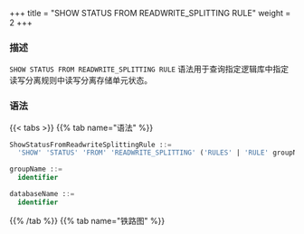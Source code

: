 +++
title = "SHOW STATUS FROM READWRITE_SPLITTING RULE"
weight = 2
+++

### 描述

`SHOW STATUS FROM READWRITE_SPLITTING RULE` 语法用于查询指定逻辑库中指定读写分离规则中读写分离存储单元状态。

### 语法

{{< tabs >}}
{{% tab name="语法" %}}
```sql
ShowStatusFromReadwriteSplittingRule ::=
  'SHOW' 'STATUS' 'FROM' 'READWRITE_SPLITTING' ('RULES' | 'RULE' groupName) ('FROM' databaseName)?

groupName ::=
  identifier

databaseName ::=
  identifier
```
{{% /tab %}}
{{% tab name="铁路图" %}}
<iframe frameborder="0" name="diagram" id="diagram" width="100%" height="100%"></iframe>
{{% /tab %}}
{{< /tabs >}}

### 补充说明

- 未指定 `databaseName` 时，默认是当前使用的 `DATABASE`。 如果也未使用 `DATABASE` 则会提示 `No database selected`。

### 返回值说明

| 列              | 说明     |
|----------------|--------|
| resource       | 存储单元名称 |
| status         | 存储单元状态 |
| delay_time(ms) | 延迟时间   |

### 示例

- 查询指定逻辑库中指定读写分离规则中读写分离存储单元状态

```sql
SHOW STATUS FROM READWRITE_SPLITTING RULE ms_group_0 FROM sharding_db;
```

```sql
mysql> SHOW STATUS FROM READWRITE_SPLITTING RULE ms_group_0 FROM sharding_db;
+----------+---------+----------------+
| resource | status  | delay_time(ms) |
+----------+---------+----------------+
| ds_0     | enabled | 0              |
| ds_1     | enabled | 0              |
| ds_2     | enabled | 0              |
| ds_3     | enabled | 0              |
+----------+---------+----------------+
4 rows in set (0.01 sec)
```

- 查询指定逻辑库中所有读写分离存储单元状态

```sql
SHOW STATUS FROM READWRITE_SPLITTING RULES FROM sharding_db;
```

```sql
mysql> SHOW STATUS FROM READWRITE_SPLITTING RULES FROM sharding_db;
+----------+---------+----------------+
| resource | status  | delay_time(ms) |
+----------+---------+----------------+
| ds_0     | enabled | 0              |
| ds_1     | enabled | 0              |
| ds_2     | enabled | 0              |
| ds_3     | enabled | 0              |
+----------+---------+----------------+
4 rows in set (0.00 sec)
```

- 查询当前逻辑库中指定读写分离规则中读写分离存储单元状态

```sql
SHOW STATUS FROM READWRITE_SPLITTING RULE ms_group_0;
```

```sql
mysql> SHOW STATUS FROM READWRITE_SPLITTING RULE ms_group_0;
+----------+---------+----------------+
| resource | status  | delay_time(ms) |
+----------+---------+----------------+
| ds_0     | enabled | 0              |
| ds_1     | enabled | 0              |
| ds_2     | enabled | 0              |
| ds_3     | enabled | 0              |
+----------+---------+----------------+
4 rows in set (0.01 sec)
```

- 查询当前逻辑库中所有读写分离存储单元状态

```sql
mysql> SHOW STATUS FROM READWRITE_SPLITTING RULES;
```

```sql
mysql> SHOW STATUS FROM READWRITE_SPLITTING RULES;
+----------+---------+----------------+
| resource | status  | delay_time(ms) |
+----------+---------+----------------+
| ds_0     | enabled | 0              |
| ds_1     | enabled | 0              |
| ds_2     | enabled | 0              |
| ds_3     | enabled | 0              |
+----------+---------+----------------+
4 rows in set (0.01 sec)
```

### 保留字

`SHOW`、`STATUS`、`FROM`、`READWRITE_SPLITTING`、`RULE`、`RULES`

### 相关链接

- [保留字](/cn/user-manual/shardingsphere-proxy/distsql/syntax/reserved-word/)